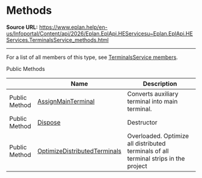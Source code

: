 # Methods

**Source URL:** https://www.eplan.help/en-us/Infoportal/Content/api/2026/Eplan.EplApi.HEServicesu~Eplan.EplApi.HEServices.TerminalsService_methods.html

---

For a list of all members of this type, see [TerminalsService members](Eplan.EplApi.HEServicesu~Eplan.EplApi.HEServices.TerminalsService_members.html).

Public Methods

|  | Name | Description |
| --- | --- | --- |
| Public Method | [AssignMainTerminal](Eplan.EplApi.HEServicesu~Eplan.EplApi.HEServices.TerminalsService~AssignMainTerminal.html) | Converts auxiliary terminal into main terminal. |
| Public Method | [Dispose](Eplan.EplApi.HEServicesu~Eplan.EplApi.HEServices.TerminalsService~Dispose().html) | Destructor |
| Public Method | [OptimizeDistributedTerminals](Eplan.EplApi.HEServicesu~Eplan.EplApi.HEServices.TerminalsService~OptimizeDistributedTerminals.html) | Overloaded. Optimize all distributed terminals of all terminal strips in the project |


